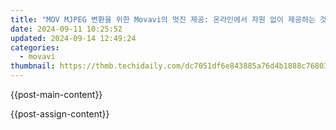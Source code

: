 ```yaml
---
title: "MOV MJPEG 변환을 위한 Movavi의 멋진 제공: 온라인에서 자원 없이 제공하는 것"
date: 2024-09-11 10:25:52
updated: 2024-09-14 12:49:24
categories:
  - movavi
thumbnail: https://thmb.techidaily.com/dc7051df6e843885a76d4b1888c76803cc85597e152a2f318edacfe536a43558.jpg
---
```


{{post-main-content}}

<ins class="adsbygoogle"
     style="display:block"
     data-ad-format="autorelaxed"
     data-ad-client="ca-pub-7571918770474297"
     data-ad-slot="1223367746"></ins>

{{post-assign-content}}

<ins class="adsbygoogle"
     style="display:block"
     data-ad-client="ca-pub-7571918770474297"
     data-ad-slot="8358498916"
     data-ad-format="auto"
     data-full-width-responsive="true"></ins>
